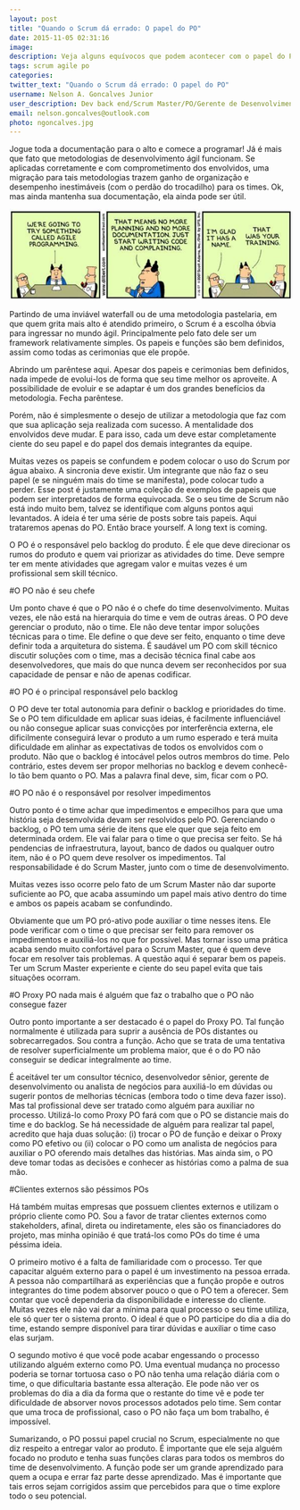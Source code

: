 ```yaml
---
layout: post
title: "Quando o Scrum dá errado: O papel do PO"
date: 2015-11-05 02:31:16
image:
description: Veja alguns equívocos que podem acontecer com o papel do PO em times Scrum
tags: scrum agile po
categories:
twitter_text: "Quando o Scrum dá errado: O papel do PO"
username: Nelson A. Goncalves Junior
user_description: Dev back end/Scrum Master/PO/Gerente de Desenvolvimento. Não necessariamente nessa ordem.
email: nelson.goncalves@outlook.com
photo: ngoncalves.jpg
---
```


Jogue toda a documentação para o alto e comece a programar! Já é mais que fato que metodologias de desenvolvimento ágil funcionam. Se aplicadas corretamente e com comprometimento dos envolvidos, uma migração para tais metodologias trazem ganho de organização e desempenho inestimáveis (com o perdão do trocadilho) para os times. Ok, mas ainda mantenha sua documentação, ela ainda pode ser útil.

![Agile Rules](/assets/img/posts/papeis-scrum-po/img01.jpg)

Partindo de uma inviável waterfall ou de uma metodologia pastelaria, em que quem grita mais alto é atendido primeiro, o Scrum é a escolha óbvia para ingressar no mundo ágil. Principalmente pelo fato dele ser um framework relativamente simples. Os papeis e funções são bem definidos, assim como todas as cerimonias que ele propõe.

Abrindo um parêntese aqui. Apesar dos papeis e cerimonias bem definidos, nada impede de evolui-los de forma que seu time melhor os aproveite. A possibilidade de evoluir e se adaptar é um dos grandes benefícios da metodologia. Fecha parêntese.

Porém, não é simplesmente o desejo de utilizar a metodologia que faz com que sua aplicação seja realizada com sucesso. A mentalidade dos envolvidos deve mudar. E para isso, cada um deve estar completamente ciente do seu papel e do papel dos demais integrantes da equipe.

Muitas vezes os papeis se confundem e podem colocar o uso do Scrum por água abaixo. A sincronia deve existir. Um integrante que não faz o seu papel (e se ninguém mais do time se manifesta), pode colocar tudo a perder. Esse post é justamente uma coleção de exemplos de papeis que podem ser interpretados de forma equivocada. Se o seu time de Scrum não está indo muito bem, talvez se identifique com alguns pontos aqui levantados. A ideia é ter uma série de posts sobre tais papeis. Aqui trataremos apenas do PO. Então brace yourself. A long text is coming.

O PO é o responsável pelo backlog do produto. É ele que deve direcionar os rumos do produto e quem vai priorizar as atividades do time. Deve sempre ter em mente atividades que agregam valor e muitas vezes é um profissional sem skill técnico.

#O PO não é seu chefe

Um ponto chave é que o PO não é o chefe do time desenvolvimento. Muitas vezes, ele não está na hierarquia do time e vem de outras áreas. O PO deve gerenciar o produto, não o time. Ele não deve tentar impor soluções técnicas para o time. Ele define o que deve ser feito, enquanto o time deve definir toda a arquitetura do sistema. É saudável um PO com skill técnico discutir soluções com o time, mas a decisão técnica final cabe aos desenvolvedores, que mais do que nunca devem ser reconhecidos por sua capacidade de pensar e não de apenas codificar.

#O PO é o principal responsável pelo backlog

O PO deve ter total autonomia para definir o backlog e prioridades do time. Se o PO tem dificuldade em aplicar suas ideias, é facilmente influenciável ou não consegue aplicar suas convicções por interferência externa, ele dificilmente conseguirá levar o produto a um rumo esperado e terá muita dificuldade em alinhar as expectativas de todos os envolvidos com o produto. Não que o backlog é intocável pelos outros membros do time. Pelo contrário, estes devem ser propor melhorias no backlog e devem conhecê-lo tão bem quanto o PO. Mas a palavra final deve, sim, ficar com o PO.

#O PO não é o responsável por resolver impedimentos

Outro ponto é o time achar que impedimentos e empecilhos para que uma história seja desenvolvida devam ser resolvidos pelo PO. Gerenciando o backlog, o PO tem uma série de itens que ele quer que seja feito em determinada ordem. Ele vai falar para o time o que precisa ser feito. Se há pendencias de infraestrutura, layout, banco de dados ou qualquer outro item, não é o PO quem deve resolver os impedimentos. Tal responsabilidade é do Scrum Master, junto com o time de desenvolvimento.

Muitas vezes isso ocorre pelo fato de um Scrum Master não dar suporte suficiente ao PO, que acaba assumindo um papel mais ativo dentro do time e ambos os papeis acabam se confundindo.

Obviamente que um PO pró-ativo pode auxiliar o time nesses itens. Ele pode verificar com o time o que precisar ser feito para remover os impedimentos e auxiliá-los no que for possível. Mas tornar isso uma prática acaba sendo muito confortável para o Scrum Master, que é quem deve focar em resolver tais problemas. A questão aqui é separar bem os papeis. Ter um Scrum Master experiente e ciente do seu papel evita que tais situações ocorram.

#O Proxy PO nada mais é alguém que faz o trabalho que o PO não consegue fazer

Outro ponto importante a ser destacado é o papel do Proxy PO. Tal função normalmente é utilizada para suprir a ausência de POs distantes ou sobrecarregados. Sou contra a função. Acho que se trata de uma tentativa de resolver superficialmente um problema maior, que é o do PO não conseguir se dedicar integralmente ao time.

É aceitável ter um  consultor técnico, desenvolvedor sênior, gerente de desenvolvimento ou analista de negócios para auxiliá-lo em dúvidas ou sugerir pontos de melhorias técnicas (embora todo o time deva fazer isso). Mas tal profissional deve ser tratado como alguém para auxiliar no processo. Utilizá-lo como Proxy PO fará com que o PO se distancie mais do time e do backlog. Se há necessidade de alguém para realizar tal papel, acredito que haja duas solução: (i) trocar o PO de função e deixar o Proxy como PO efetivo ou (ii) colocar o PO como um analista de negócios para auxiliar o PO oferendo mais detalhes das histórias. Mas ainda sim, o PO deve tomar todas as decisões e conhecer as histórias como a palma de sua mão.

#Clientes externos são péssimos POs

Há também muitas empresas que possuem clientes externos e utilizam o próprio cliente como PO. Sou a favor de tratar clientes externos como stakeholders, afinal, direta ou indiretamente, eles são os financiadores do projeto, mas minha opinião é que tratá-los como POs do time é uma péssima ideia.

O primeiro motivo é a falta de familiaridade com o processo. Ter que capacitar alguém externo para o papel é um investimento na pessoa errada. A pessoa não compartilhará as experiências que a função propõe e outros integrantes do time podem absorver pouco o que o PO tem a oferecer.  Sem contar que você dependeria da disponibilidade e interesse do cliente. Muitas vezes ele não vai dar a mínima para qual processo o seu time utiliza, ele só quer ter o sistema pronto. O ideal é que o PO participe do dia a dia do time, estando sempre disponível para tirar dúvidas e auxiliar o time caso elas surjam.

O segundo motivo é que você pode acabar engessando o processo utilizando alguém externo como PO. Uma eventual mudança no processo poderia se tornar tortuosa caso o PO não tenha uma relação diária com o time, o que dificultaria bastante essa alteração. Ele pode não ver os problemas do dia a dia da forma que o restante do time vê e pode ter dificuldade de absorver novos processos adotados pelo time. Sem contar que uma troca de profissional, caso o PO não faça um bom trabalho, é impossível.

Sumarizando, o PO possui papel crucial no Scrum, especialmente no que diz respeito a entregar valor ao produto. É importante que ele seja alguém focado no produto e tenha suas funções claras para todos os membros do time de desenvolvimento. A função pode ser um grande aprendizado para quem a ocupa e errar faz parte desse aprendizado. Mas é importante que tais erros sejam corrigidos assim que percebidos para que o time explore todo o seu potencial.
